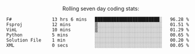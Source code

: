 <!--<p align="center">
  <img width="auto" src ="https://github-readme-stats.vercel.app/api/top-langs/?username=syrkis&layout=compact&hide_border=true&theme=darcula&bg_color=00000000&langs_count=6&hide=jupyter%20notebook,JavaScript,HTML" width = 400>
      <img src ="https://github-readme-streak-stats.herokuapp.com?user=syrkis&theme=darcula&hide_border=true&background=FFFFFF00" width = 400>

</p>-->
<p align="center">Rolling seven day coding stats:</p>
<!--START_SECTION:waka-->

```text
F#               13 hrs 6 mins   ████████████████████████░   96.28 %
Fsproj           12 mins         ▒░░░░░░░░░░░░░░░░░░░░░░░░   01.51 %
VimL             10 mins         ▒░░░░░░░░░░░░░░░░░░░░░░░░   01.29 %
Python           5 mins          ░░░░░░░░░░░░░░░░░░░░░░░░░   00.65 %
Solution File    1 min           ░░░░░░░░░░░░░░░░░░░░░░░░░   00.20 %
XML              0 secs          ░░░░░░░░░░░░░░░░░░░░░░░░░   00.05 %
```

<!--END_SECTION:waka-->
